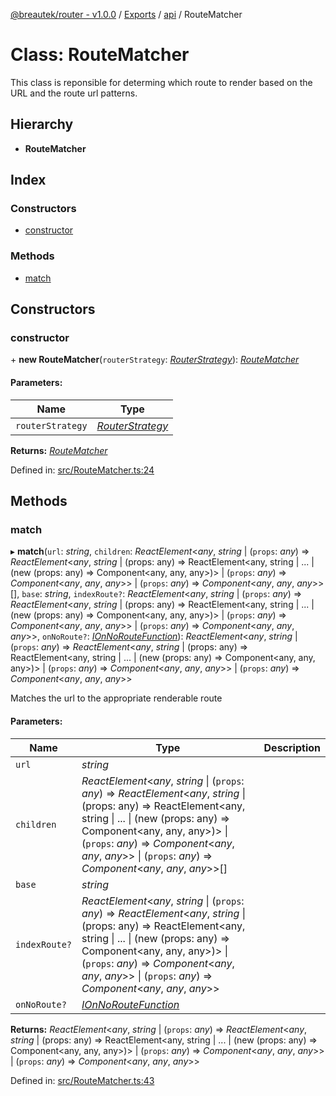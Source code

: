 [@breautek/router - v1.0.0](../README.md) / [Exports](../modules.md) / [api](../modules/api.md) / RouteMatcher

# Class: RouteMatcher

This class is reponsible for determing which route to render
based on the URL and the route url patterns.

## Hierarchy

* **RouteMatcher**

## Index

### Constructors

* [constructor](api.routematcher.md#constructor)

### Methods

* [match](api.routematcher.md#match)

## Constructors

### constructor

\+ **new RouteMatcher**(`routerStrategy`: [*RouterStrategy*](routerstrategy.routerstrategy-1.md)): [*RouteMatcher*](routematcher.routematcher-1.md)

#### Parameters:

Name | Type |
------ | ------ |
`routerStrategy` | [*RouterStrategy*](routerstrategy.routerstrategy-1.md) |

**Returns:** [*RouteMatcher*](routematcher.routematcher-1.md)

Defined in: [src/RouteMatcher.ts:24](https://github.com/breautek/router/blob/d7a4785/src/RouteMatcher.ts#L24)

## Methods

### match

▸ **match**(`url`: *string*, `children`: *ReactElement*<*any*, *string* \| (`props`: *any*) => *ReactElement*<*any*, *string* \| (props: any) =\> ReactElement<any, string \| ... \| (new (props: any) =\> Component<any, any, any\>)\> \| (`props`: *any*) => *Component*<*any*, *any*, *any*\>\> \| (`props`: *any*) => *Component*<*any*, *any*, *any*\>\>[], `base`: *string*, `indexRoute?`: *ReactElement*<*any*, *string* \| (`props`: *any*) => *ReactElement*<*any*, *string* \| (props: any) =\> ReactElement<any, string \| ... \| (new (props: any) =\> Component<any, any, any\>)\> \| (`props`: *any*) => *Component*<*any*, *any*, *any*\>\> \| (`props`: *any*) => *Component*<*any*, *any*, *any*\>\>, `onNoRoute?`: [*IOnNoRouteFunction*](../interfaces/routematcher.ionnoroutefunction.md)): *ReactElement*<*any*, *string* \| (`props`: *any*) => *ReactElement*<*any*, *string* \| (props: any) =\> ReactElement<any, string \| ... \| (new (props: any) =\> Component<any, any, any\>)\> \| (`props`: *any*) => *Component*<*any*, *any*, *any*\>\> \| (`props`: *any*) => *Component*<*any*, *any*, *any*\>\>

Matches the url to the appropriate renderable route

#### Parameters:

Name | Type | Description |
------ | ------ | ------ |
`url` | *string* |  |
`children` | *ReactElement*<*any*, *string* \| (`props`: *any*) => *ReactElement*<*any*, *string* \| (props: any) =\> ReactElement<any, string \| ... \| (new (props: any) =\> Component<any, any, any\>)\> \| (`props`: *any*) => *Component*<*any*, *any*, *any*\>\> \| (`props`: *any*) => *Component*<*any*, *any*, *any*\>\>[] |  |
`base` | *string* |  |
`indexRoute?` | *ReactElement*<*any*, *string* \| (`props`: *any*) => *ReactElement*<*any*, *string* \| (props: any) =\> ReactElement<any, string \| ... \| (new (props: any) =\> Component<any, any, any\>)\> \| (`props`: *any*) => *Component*<*any*, *any*, *any*\>\> \| (`props`: *any*) => *Component*<*any*, *any*, *any*\>\> |  |
`onNoRoute?` | [*IOnNoRouteFunction*](../interfaces/routematcher.ionnoroutefunction.md) |     |

**Returns:** *ReactElement*<*any*, *string* \| (`props`: *any*) => *ReactElement*<*any*, *string* \| (props: any) =\> ReactElement<any, string \| ... \| (new (props: any) =\> Component<any, any, any\>)\> \| (`props`: *any*) => *Component*<*any*, *any*, *any*\>\> \| (`props`: *any*) => *Component*<*any*, *any*, *any*\>\>

Defined in: [src/RouteMatcher.ts:43](https://github.com/breautek/router/blob/d7a4785/src/RouteMatcher.ts#L43)
